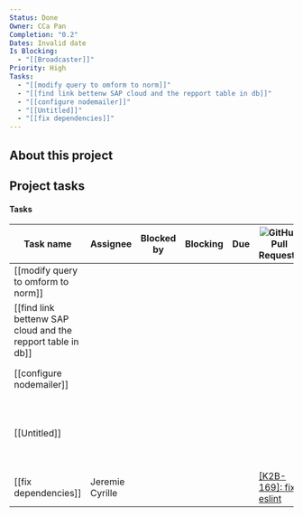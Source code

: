 ```yaml
---
Status: Done
Owner: CCa Pan
Completion: "0.2"
Dates: Invalid date
Is Blocking:
  - "[[Broadcaster]]"
Priority: High
Tasks:
  - "[[modify query to omform to norm]]"
  - "[[find link bettenw SAP cloud and the repport table in db]]"
  - "[[configure nodemailer]]"
  - "[[Untitled]]"
  - "[[fix dependencies]]"
---
```

## About this project

  

## Project tasks

#### Tasks

|Task name|Assignee|Blocked by|Blocking|Due|![](https://www.notion.so/icons/branch-merge_gray.svg)GitHub Pull Requests|Parent-task|Priority|![](https://www.notion.so/icons/target_gray.svg)Project|Status|![](https://www.notion.so/icons/list-indent_gray.svg)Sub-tasks|Summary|![](https://www.notion.so/icons/tag_gray.svg)Tags|Task ID|
|---|---|---|---|---|---|---|---|---|---|---|---|---|---|
|[[modify query to omform to norm]]||||||[[Connecter le backend]]||[[Broadcaster-gui]]|in QA||||K2B-133|
|[[find link bettenw SAP cloud and the repport table in db]]||||||[[Connecter le backend]]||[[Broadcaster-gui]]|Not started|[[Untitled]]|||K2B-134|
|[[configure nodemailer]]||||||[[Connecter le backend]]||[[Broadcaster-gui]]|In progress||||K2B-135|
|[[Untitled]]||||||[[find link bettenw SAP cloud and the repport table in db]]||[[Broadcaster-gui]]|Not started||||K2B-136|
|[[fix dependencies]]|Jeremie Cyrille||||[[K2B-169]: fix eslint](https://github.com/ka2b/Broadcast-gui/pull/283)|||[[Broadcaster-gui]]|Done||||K2B-169|